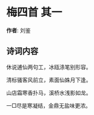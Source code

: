 # 梅四首  其一

**作者**: 刘鉴

## 诗词内容

休说逋仙两句工，冰瓯涤笔别形容。

清标骚客风前立，素面仙姝月下逢。

山店霜寒香扑马，溪桥水浅影如龙。

一□尽是寒凝结，金鼎无盐味更浓。

